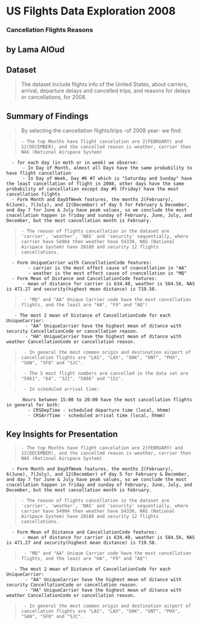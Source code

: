 # US Filghts Data Exploration 2008 
### Cancellation Flights Reasons

## by Lama AlOud


## Dataset

> The dataset include flights info of the United States, about carriers, arrival, departure delays and cancelled trips, and reasons for delays or cancellations, for 2008.


## Summary of Findings

> By selecting the cancellation flights/trips -of 2008 year- we find:

>     - The top Months have flight cancelation are 2(FEBRUARY) and 12(DECEMBER), and the cancelled reason is weather, carrier then NAS (National Airspace System)
      - for each day (in moth or in week) we observe:
          - In Day of Month, almost all Days have the same probability to have flight cancellation 
          - In Day of Week, Day #6 #7 which is "Saturday and Sunday" have the least cancellation of flight in 2008, other days have the same probability of cancellation except day #5 (Friday) have the most cancellation filghts 
      - Form Month and DayOfWeek features, the months 2(February), 6(June), 7(July), and 12(December) of day 5 for February & December, and day 7 for June & July have peak values, so we conclude the most cnacellation happen in friday and sunday of February, June, July, and December, but the most cancellation month is February.
      

>     - The reason of flights cancellation in the dataset are 'carrier', 'weather', 'NAS' and 'security' sequentially, where carrier have 54904 then weather have 54330, NAS (National Airspace System) have 28188 and security 12 flights cancellations.
      - Form UniqueCarrier with CancellationCode features:
            - carrier is the most effect cause of cnancellation in "AA"
            - weather is the most effect cause of cnancellation in "MQ"
      - Form Mean of Distance and CancellationCode features:
          - mean of distance for carrier is 634.40, weather is 584.56, NAS is 471.27 and security(highest mean distance) is 719.58.

>      - "MQ" and "AA" Unique Carrier code have the most cancellation flights, and the least are "HA", "F9" and "AQ"! 
       - The most 2 mean of Distance of CancellationCode for each UniqueCarrier:
           - "AA" UniqueCarrier have the highest mean of ditance with security CancellationCode or cancellation reason.
           - "HA" UniqueCarrier have the highest mean of ditance with weather CancellationCode or cancellation reason.

>      - In general the most common origin and destination airport of cancellation flights are "LAS", "LAX", "OAK", "ONT", "PHX", "SAN", "SFO" and "SJC".

>      - The 5 most flight numbers are cancelled in the data set are "5961", "64", "321", "5886" and "151". 

>      - In scheduled arrival time:
          Hours between 15:00 to 20:00 have the most cancellation flights in general for both:
            - CRSDepTime - scheduled departure time (local, hhmm)
            - CRSArrTime - scheduled arrival time (local, hhmm) 




## Key Insights for Presentation

>     - The top Months have flight cancelation are 2(FEBRUARY) and 12(DECEMBER), and the cancelled reason is weather, carrier then NAS (National Airspace System)
      - Form Month and DayOfWeek features, the months 2(February), 6(June), 7(July), and 12(December) of day 5 for February & December, and day 7 for June & July have peak values, so we conclude the most cnacellation happen in friday and sunday of February, June, July, and December, but the most cancellation month is February.

>     - The reason of flights cancellation in the dataset are 'carrier', 'weather', 'NAS' and 'security' sequentially, where carrier have 54904 then weather have 54330, NAS (National Airspace System) have 28188 and security 12 flights cancellations.
      - Form Mean of Distance and CancellationCode features:
          - mean of distance for carrier is 634.40, weather is 584.56, NAS is 471.27 and security(highest mean distance) is 719.58.
          
>      - "MQ" and "AA" Unique Carrier code have the most cancellation flights, and the least are "HA", "F9" and "AQ"! 
       - The most 2 mean of Distance of CancellationCode for each UniqueCarrier:
           - "AA" UniqueCarrier have the highest mean of ditance with security CancellationCode or cancellation reason.
           - "HA" UniqueCarrier have the highest mean of ditance with weather CancellationCode or cancellation reason.
           
>      - In general the most common origin and destination airport of cancellation flights are "LAS", "LAX", "OAK", "ONT", "PHX", "SAN", "SFO" and "SJC".








